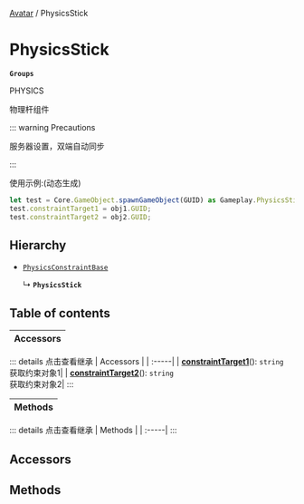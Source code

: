 [Avatar](../groups/Avatar.Avatar.md) / PhysicsStick

# PhysicsStick <Badge type="tip" text="Class" /> <Score text="PhysicsStick" />

**`Groups`**

PHYSICS

物理杆组件

::: warning Precautions

服务器设置，双端自动同步

:::

使用示例:(动态生成)
```ts
let test = Core.GameObject.spawnGameObject(GUID) as Gameplay.PhysicsStick;
test.constraintTarget1 = obj1.GUID;
test.constraintTarget2 = obj2.GUID;
```

## Hierarchy

- [`PhysicsConstraintBase`](Gameplay.PhysicsConstraintBase.md)

  ↳ **`PhysicsStick`**

## Table of contents

| Accessors |
| :-----|


::: details 点击查看继承
| Accessors |
| :-----|
| **[constraintTarget1](Gameplay.PhysicsConstraintBase.md#constrainttarget1)**(): `string` <br> 获取约束对象1|
| **[constraintTarget2](Gameplay.PhysicsConstraintBase.md#constrainttarget2)**(): `string` <br> 获取约束对象2|
:::


| Methods |
| :-----|


::: details 点击查看继承
| Methods |
| :-----|
:::


## Accessors

## Methods